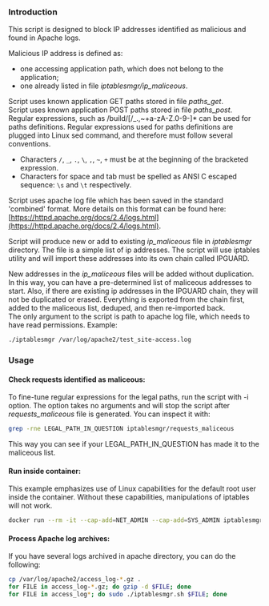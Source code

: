 ### Introduction  
This script is designed to block IP addresses identified as malicious and found in Apache logs.  
  
Malicious IP address is defined as:  
 - one accessing application path, which does not belong to the application;  
 - one already listed in file *iptablesmgr/ip_maliceous*.
  
Script uses known application GET paths stored in file *paths_get*.  
Script uses known application POST paths stored in file *paths_post*.  
Regular expressions, such as /build/[/_.\,~+a-zA-Z.0-9-]* can be used for paths definitions. Regular expressions used for paths definitions are plugged into Linux sed command, and therefore must follow several conventions.
* Characters `/`, `_`, `.`, `\`, `,`, `~`, `+` must be at the beginning of the bracketed expression.
* Characters for space and tab must be spelled as ANSI C escaped sequence: `\s` and `\t` respectively.
  
Script uses apache log file which has been saved in the standard 'combined' format. More details on this format can be found here: [https://httpd.apache.org/docs/2.4/logs.html](https://httpd.apache.org/docs/2.4/logs.html).
  
Script will produce new or add to existing *ip_maliceous* file in *iptablesmgr* directory. The file is a simple list of ip addresses. The script  will use iptables utility and will import these addresses into its own chain called IPGUARD.  
  
New addresses in the *ip_maliceous* files will be added without duplication. In this way, you can have a pre-determined list of maliceous addresses to start. Also, if there are existing ip addresses in the IPGUARD chain, they will not be duplicated or erased. Everything is exported from the chain first, added to the maliceous list, deduped, and then re-imported back.  
The only argument to the script is path to apache log file, which needs to have read permissions. Example: 
```bash
./iptablesmgr /var/log/apache2/test_site-access.log
```
  
  
### Usage  
#### Check requests identified as maliceous:
To fine-tune regular expressions for the legal paths, run the script with -i option. The option takes no arguments and will stop the script after *requests_maliceous* file is generated. You can inspect it with:  
```bash  
grep -rne LEGAL_PATH_IN_QUESTION iptablesmgr/requests_maliceous
```  
This way you can see if your LEGAL_PATH_IN_QUESTION has made it to the maliceous list.  

#### Run inside container:
This example emphasizes use of Linux capabilities for the default root user inside the container. Without these capabilities, manipulations of iptables will not work.
```bash  
docker run --rm -it --cap-add=NET_ADMIN --cap-add=SYS_ADMIN iptablesmgr:latest  
```

#### Process Apache log archives:
If you have several logs archived in apache directory, you can do the following:
```bash
cp /var/log/apache2/access_log-*.gz .
for FILE in access_log-*.gz; do gzip -d $FILE; done
for FILE in access_log*; do sudo ./iptablesmgr.sh $FILE; done
```
